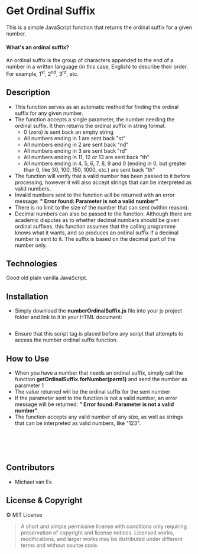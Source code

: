 # Get Ordinal Suffix
This is a simple JavaScript function that returns the ordinal suffix for a given number.

#### What's an ordinal suffix?
An ordinal suffix is the group of characters appended to the end of a number in a written language (in this case, English) to describe their order.
For example, 1<sup>st</sup>, 2<sup>nd</sup>, 3<sup>rd</sup>, etc.

## Description
* This function serves as an automatic method for finding the ordinal suffix for any given number.
* The function accepts a single parameter, the number needing the ordinal suffix. It then returns the ordinal suffix in string format.
  - 0 (zero) is sent back an empty string
  - All numbers ending in 1 are sent back "st"
  - All numbers ending in 2 are sent back "nd"
  - All numbers ending in 3 are sent back "rd"
  - All numbers ending in 11, 12 or 13 are sent back "th"
  - All numbers ending in 4, 5, 6, 7, 8, 9 and 0 (ending in 0, but greater than 0, like 30, 100, 150, 1000, etc.) are sent back "th"
* The function will verify that a valid number has been passed to it before processing, however it will also accept strings that can be interpreted as valid numbers.
* Invalid numbers sent to the function will be returned with an error message: <strong>" Error found: Parameter is not a valid number"</strong>
* There is no limit to the size of the number that can sent (within reason).
* Decimal numbers can also be passed to the function. Although there are academic disputes as to whether decimal numbers should be given ordinal suffixes, this      function assumes that the calling programme knows what it wants, and so produces an ordinal suffix if a decimal number is sent to it. The suffix is based on the decimal part of the number only.

## Technologies
Good old plain vanilla JavaScript.

## Installation
* Simply download the <strong>numberOrdinalSuffix.js</strong> file into your js project folder and link to it in your HTML document:
    <pre><code><script src="../numberOrdinalSuffix.js"></script></code></pre>
* Ensure that this script tag is placed before any script that attempts to access the number ordinal suffix function.

## How to Use
* When you have a number that needs an ordinal suffix, simply call the function <strong>getOrdinalSuffix.forNumber(parm1)</strong> and send the number as parameter 1
* The value returned will be the ordinal suffix for the sent number
* If the parameter sent to the function is not a valid number, an error message will be returned: <strong>" Error found: Parameter is not a valid number"</strong>.
* The function accepts any valid number of any size, as well as strings that can be interpreted as valid numbers, like "123".

<pre><code>
<script>
  var myNumber = 123;
  var ordinalSuffix = getOrdinalSuffix.forNumber(myNumber);
  console.log(myNumber + ordinalSuffix);
</script>
</code></pre>

## Contributors
* Michael van Es

## License &amp; Copyright
&copy; MIT License

> A short and simple permissive license with conditions only requiring preservation of copyright and license notices. Licensed works, modifications, and larger works may be distributed under different terms and without source code.
